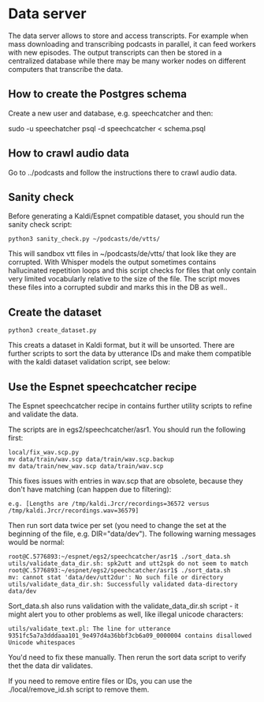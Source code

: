 # Data server

The data server allows to store and access transcripts. For example when mass downloading and transcribing podcasts in parallel, it can feed workers with new episodes. The output transcripts can then be stored in a centralized database while there may be many worker nodes on different computers that transcribe the data.

## How to create the Postgres schema

Create a new user and database, e.g. speechcatcher and then:

sudo -u speechatcher psql -d speechcatcher < schema.psql

## How to crawl audio data

Go to ../podcasts and follow the instructions there to crawl audio data.

## Sanity check

Before generating a Kaldi/Espnet compatible dataset, you should run the sanity check script:

    python3 sanity_check.py ~/podcasts/de/vtts/

This will sandbox vtt files in ~/podcasts/de/vtts/ that look like they are corrupted. With Whisper models the output sometimes contains hallucinated repetition loops and this script checks for files that only contain very limited vocabularly relative to the size of the file. The script moves these files into a corrupted subdir and marks this in the DB as well..

## Create the dataset

    python3 create_dataset.py

This creats a dataset in Kaldi format, but it will be unsorted. There are further scripts to sort the data by utterance IDs and make them compatible with the kaldi dataset validation script, see below:

## Use the Espnet speechcatcher recipe

The Espnet speechcatcher recipe in <todo> contains further utility scripts to refine and validate the data.

The scripts are in egs2/speechcatcher/asr1. You should run the following first:

    local/fix_wav.scp.py
    mv data/train/wav.scp data/train/wav.scp.backup
    mv data/train/new_wav.scp data/train/wav.scp

This fixes issues with entries in wav.scp that are obsolete, because they don't have matching  (can happen due to filtering):

    e.g. [Lengths are /tmp/kaldi.Jrcr/recordings=36572 versus /tmp/kaldi.Jrcr/recordings.wav=36579]

Then run sort data twice per set (you need to change the set at the beginning of the file, e.g. DIR="data/dev"). The following warning messages would be normal:

    root@C.5776893:~/espnet/egs2/speechcatcher/asr1$ ./sort_data.sh 
    utils/validate_data_dir.sh: spk2utt and utt2spk do not seem to match
    root@C.5776893:~/espnet/egs2/speechcatcher/asr1$ ./sort_data.sh 
    mv: cannot stat 'data/dev/utt2dur': No such file or directory
    utils/validate_data_dir.sh: Successfully validated data-directory data/dev

Sort_data.sh also runs validation with the validate_data_dir.sh script - it might alert you to other problems as well, like illegal unicode characters:
    
    utils/validate_text.pl: The line for utterance 9351fc5a7a3dddaaa101_9e497d4a36bbf3cb6a09_0000004 contains disallowed Unicode whitespaces

You'd need to fix these manually. Then rerun the sort data script to verify thet the data dir validates.

If you need to remove entire files or IDs, you can use the ./local/remove_id.sh script to remove them.

